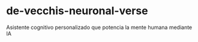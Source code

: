# de-vecchis-neuronal-verse
Asistente cognitivo personalizado que potencia la mente humana mediante IA

